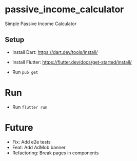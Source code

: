 # passive_income_calculator
Simple Passive Income Calculator

## Setup

- Install Dart: https://dart.dev/tools/install/
- Install Flutter: https://flutter.dev/docs/get-started/install/

- Run `pub get`

# Run

- Run `flutter run`

# Future

- Fix: Add e2e tests
- Feat: Add AdMob banner
- Refactoring: Break pages in components 




